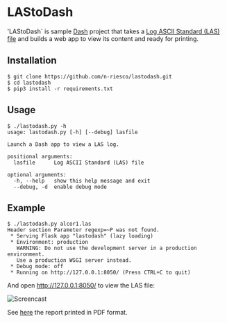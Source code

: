 # LAStoDash

'LAStoDash` is sample [Dash](https://plot.ly/products/dash) project that takes a
[Log ASCII Standard (LAS) file](http://www.cwls.org/las/) and builds a web app
to view its content and ready for printing.

## Installation

```
$ git clone https://github.com/n-riesco/lastodash.git
$ cd lastodash
$ pip3 install -r requirements.txt
```

## Usage

```
$ ./lastodash.py -h
usage: lastodash.py [-h] [--debug] lasfile

Launch a Dash app to view a LAS log.

positional arguments:
  lasfile      Log ASCII Standard (LAS) file

optional arguments:
  -h, --help   show this help message and exit
  --debug, -d  enable debug mode
```

## Example

```
$ ./lastodash.py alcor1.las 
Header section Parameter regexp=~P was not found.
 * Serving Flask app "lastodash" (lazy loading)
 * Environment: production
   WARNING: Do not use the development server in a production environment.
   Use a production WSGI server instead.
 * Debug mode: off
 * Running on http://127.0.0.1:8050/ (Press CTRL+C to quit)
```

And open http://127.0.0.1:8050/ to view the LAS file:

![Screencast](alcor1.gif)

See [here](alcor1.pdf) the report printed in PDF format.
